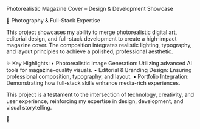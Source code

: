 Photorealistic Magazine Cover – Design & Development Showcase

📸 Photography & Full-Stack Expertise

This project showcases my ability to merge photorealistic digital art, editorial design, and full-stack development to create a high-impact magazine cover. The composition integrates realistic lighting, typography, and layout principles to achieve a polished, professional aesthetic.

✨ Key Highlights:
	•	Photorealistic Image Generation: Utilizing advanced AI tools for magazine-quality visuals.
	•	Editorial & Branding Design: Ensuring professional composition, typography, and layout.
	•	Portfolio Integration: Demonstrating how full-stack skills enhance media-rich experiences.

This project is a testament to the intersection of technology, creativity, and user experience, reinforcing my expertise in design, development, and visual storytelling.

🚀 
